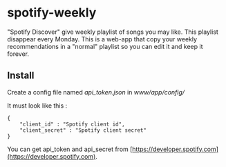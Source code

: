 # spotify-weekly
"Spotify Discover" give weekly playlist of songs you may like. This playlist disappear every Monday. This is a web-app that copy your weekly recommendations in a "normal" playlist so you can edit it and keep it forever.

## Install
Create a config file named *api_token.json* in *www/app/config/*

It must look like this :
```
{
    "client_id" : "Spotify client id",
    "client_secret" : "Spotify client secret"
}
```

You can get api_token and api_secret from [https://developer.spotify.com](https://developer.spotify.com).
